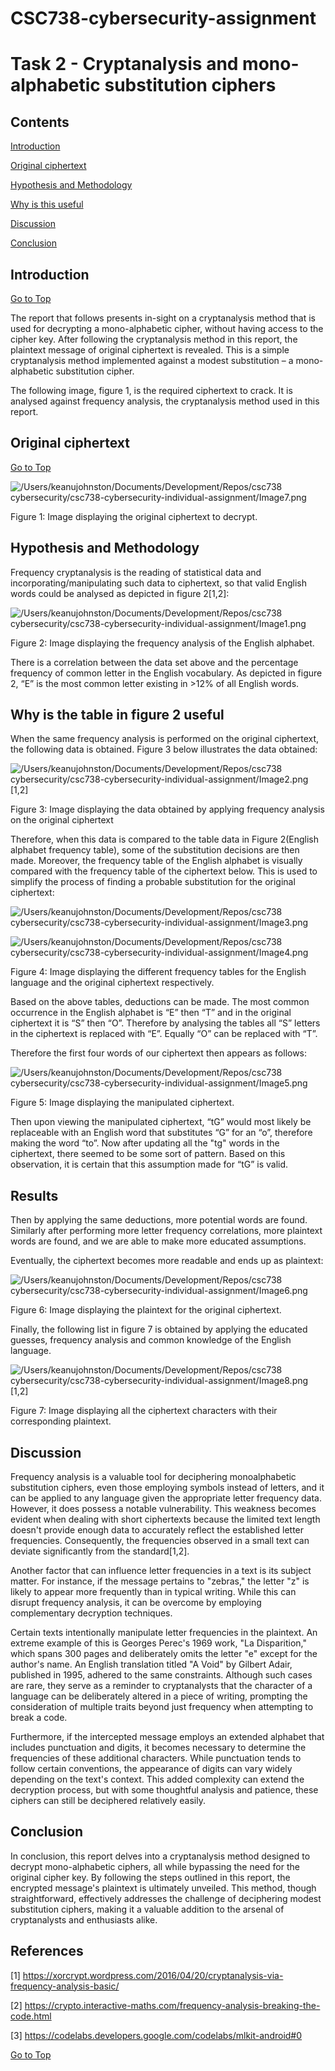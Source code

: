 # CSC738-cybersecurity-assignment
# Task 2 - Cryptanalysis and mono-alphabetic substitution ciphers

## Contents
[Introduction](#introduction)

[Original ciphertext](#original-ciphertext)

[Hypothesis and Methodology](#hypothesis-and-methodology)

[Why is this useful](#why-is-this-useful)

[Discussion](#discussion)

[Conclusion](#conclusion)

## Introduction
[Go to Top](#top)

The report that follows presents in-sight on a cryptanalysis method that is used for decrypting a mono-alphabetic cipher, without having access to the cipher key. After following the cryptanalysis method in this report, the plaintext message of original ciphertext is revealed. This is a simple cryptanalysis method implemented against a modest substitution – a mono-alphabetic substitution cipher.

The following image, figure 1, is the required ciphertext to crack. It is analysed against frequency analysis, the cryptanalysis method used in this report.

[](#top)

## Original ciphertext
[Go to Top](#top)

![/Users/keanujohnston/Documents/Development/Repos/csc738 cybersecurity/csc738-cybersecurity-individual-assignment/Image7.png](Image7.png)

Figure 1: Image displaying the original ciphertext to decrypt.

## Hypothesis and Methodology

Frequency cryptanalysis is the reading of statistical data and incorporating/manipulating such data to ciphertext, so that valid English words could be analysed as depicted in figure 2[1,2]:
    
![/Users/keanujohnston/Documents/Development/Repos/csc738 cybersecurity/csc738-cybersecurity-individual-assignment/Image1.png](Image1.png)

Figure 2: Image displaying the frequency analysis of the English alphabet.

There is a correlation between the data set above and the percentage frequency of common letter in the English vocabulary. As depicted in figure 2, “E” is the most common letter existing in >12% of all English words.

## Why is the table in figure 2 useful

When the same frequency analysis is performed on the original ciphertext, the following data is obtained. Figure 3 below illustrates the data obtained:

![/Users/keanujohnston/Documents/Development/Repos/csc738 cybersecurity/csc738-cybersecurity-individual-assignment/Image2.png](Image2.png)[1,2]

Figure 3: Image displaying the data obtained by applying frequency analysis on the original ciphertext

Therefore, when this data is compared to the table data in Figure 2(English alphabet frequency table), some of the substitution decisions are then made. Moreover, the frequency table of the English alphabet is visually compared with the frequency table of the ciphertext below. This is used to simplify the process of finding a probable substitution for the original ciphertext:

![/Users/keanujohnston/Documents/Development/Repos/csc738 cybersecurity/csc738-cybersecurity-individual-assignment/Image3.png](Image3.png)

![/Users/keanujohnston/Documents/Development/Repos/csc738 cybersecurity/csc738-cybersecurity-individual-assignment/Image4.png](Image4.png)

Figure 4: Image displaying the different frequency tables for the English language and the original ciphertext respectively. 

Based on the above tables, deductions can be made. The most common occurrence in the English alphabet is “E” then “T” and in the original ciphertext it is “S” then “O”. Therefore by analysing the tables all “S” letters in the ciphertext is replaced with “E”. Equally “O” can be replaced with “T”.

Therefore the first four words of our ciphertext then appears as follows:

![/Users/keanujohnston/Documents/Development/Repos/csc738 cybersecurity/csc738-cybersecurity-individual-assignment/Image5.png](Image5.png)

Figure 5: Image displaying the manipulated ciphertext.

Then upon viewing the manipulated ciphertext, “tG” would most likely be replaceable with an English word that substitutes “G” for an “o”, therefore making the word “to”. Now after updating all the "tg" words in the ciphertext, there seemed to be some sort of pattern. Based on this observation, it is certain that this assumption made for “tG” is valid. 

## Results

Then by applying the same deductions, more potential words are found. Similarly after performing more letter frequency correlations, more plaintext words are found, and we are able to make more educated assumptions.

Eventually, the ciphertext becomes more readable and ends up as plaintext:

![/Users/keanujohnston/Documents/Development/Repos/csc738 cybersecurity/csc738-cybersecurity-individual-assignment/Image6.png](Image6.png)

Figure 6: Image displaying the plaintext for the original ciphertext.

Finally, the following list in figure 7 is obtained by applying the educated guesses, frequency analysis and common knowledge of the English language.

![/Users/keanujohnston/Documents/Development/Repos/csc738 cybersecurity/csc738-cybersecurity-individual-assignment/Image8.png](Image8.png)[1,2]

Figure 7: Image displaying all the ciphertext characters with their corresponding plaintext.

## Discussion

Frequency analysis is a valuable tool for deciphering monoalphabetic substitution ciphers, even those employing symbols instead of letters, and it can be applied to any language given the appropriate letter frequency data. However, it does possess a notable vulnerability. This weakness becomes evident when dealing with short ciphertexts because the limited text length doesn't provide enough data to accurately reflect the established letter frequencies. Consequently, the frequencies observed in a small text can deviate significantly from the standard[1,2].

Another factor that can influence letter frequencies in a text is its subject matter. For instance, if the message pertains to "zebras," the letter "z" is likely to appear more frequently than in typical writing. While this can disrupt frequency analysis, it can be overcome by employing complementary decryption techniques.

Certain texts intentionally manipulate letter frequencies in the plaintext. An extreme example of this is Georges Perec's 1969 work, "La Disparition," which spans 300 pages and deliberately omits the letter "e" except for the author's name. An English translation titled "A Void" by Gilbert Adair, published in 1995, adhered to the same constraints. Although such cases are rare, they serve as a reminder to cryptanalysts that the character of a language can be deliberately altered in a piece of writing, prompting the consideration of multiple traits beyond just frequency when attempting to break a code.

Furthermore, if the intercepted message employs an extended alphabet that includes punctuation and digits, it becomes necessary to determine the frequencies of these additional characters. While punctuation tends to follow certain conventions, the appearance of digits can vary widely depending on the text's context. This added complexity can extend the decryption process, but with some thoughtful analysis and patience, these ciphers can still be deciphered relatively easily.

## Conclusion
In conclusion, this report delves into a cryptanalysis method designed to decrypt mono-alphabetic ciphers, all while bypassing the need for the original cipher key. By following the steps outlined in this report, the encrypted message's plaintext is ultimately unveiled. This method, though straightforward, effectively addresses the challenge of deciphering modest substitution ciphers, making it a valuable addition to the arsenal of cryptanalysts and enthusiasts alike.


## References
[1] https://xorcrypt.wordpress.com/2016/04/20/cryptanalysis-via-frequency-analysis-basic/

[2] https://crypto.interactive-maths.com/frequency-analysis-breaking-the-code.html

[3] https://codelabs.developers.google.com/codelabs/mlkit-android#0

[Go to Top](#top)
